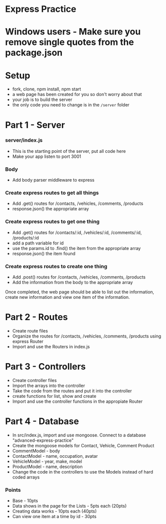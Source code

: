 # Express Practice

# Windows users - Make sure you remove single quotes from the package.json
# Setup
* fork, clone, npm install, npm start
* a web page has been created for you so don't worry about that
* your job is to build the server 
* the only code you need to change is in the `/server` folder



# Part 1 - Server

### server/index.js
* This is the starting point of the server, put all code here
* Make your app listen to port 3001

### Body
* Add body parser middleware to express

### Create express routes to get all things
* Add .get() routes for /contacts, /vehicles, /comments, /products
* response.json() the appropriate array

### Create express routes to get one thing
* Add .get() routes for /contacts/:id, /vehicles/:id, /comments/:id, /products/:id
* add a path variable for id
* use the params.id to .find() the item from the appropriate array
* response.json() the item found

### Create express routes to create one thing
* Add .post() routes for /contacts, /vehicles, /comments, /products
* Add the information from the body to the appropriate array

Once completed, the web page should be able to list out the information, create new information and view one item of the information.


# Part 2 - Routes
* Create route files
* Organize the routes for /contacts, /vehicles, /comments, /products using express Router
* Import and use the Routers in index.js

# Part 3 - Controllers
* Create controller files 
* Import the arrays into the controller
* Take the code from the routes and put it into the controller
* create functions for list, show and create
* Import and use the controller functions in the appropiate Router

# Part 4 - Database
* In src/index.js, import and use mongoose. Connect to a database "advanced-express-practice" 
* Create the mongoose models for Contact, Vehicle, Comment Product
* CommentModel - body
* ContactModel - name, occupation, avatar
* VehicleModel - year, make, model
* ProductModel - name, description
* Change the code in the controllers to use the Models instead of hard coded arrays

### Points
* Base - 10pts
* Data shows in the page for the Lists - 5pts each (20pts)
* Creating data works - 10pts each (40pts)
* Can view one item at a time by id - 30pts
